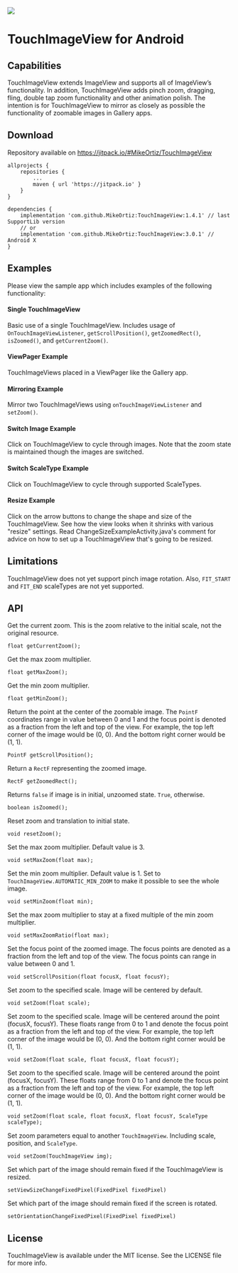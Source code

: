 [![](https://jitpack.io/v/MikeOrtiz/TouchImageView.svg)](https://jitpack.io/#hannesa2/TouchImageView)

# TouchImageView for Android

## Capabilities

TouchImageView extends ImageView and supports all of ImageView’s functionality. In addition, TouchImageView adds pinch zoom, dragging, fling, double tap zoom functionality and other animation polish. The intention is for TouchImageView to  mirror as closely as possible the functionality of zoomable images in Gallery apps.

## Download 
Repository available on https://jitpack.io/#MikeOrtiz/TouchImageView

```Gradle
allprojects {
    repositories {
        ...
        maven { url 'https://jitpack.io' }
    }
}
```
```Gradle
dependencies {
    implementation 'com.github.MikeOrtiz:TouchImageView:1.4.1' // last SupportLib version
    // or
    implementation 'com.github.MikeOrtiz:TouchImageView:3.0.1' // Android X
}

```

## Examples

Please view the sample app which includes examples of the following functionality:

#### Single TouchImageView

Basic use of a single TouchImageView. Includes usage of `OnTouchImageViewListener`, `getScrollPosition()`, `getZoomedRect()`, `isZoomed()`, and `getCurrentZoom()`.

#### ViewPager Example

TouchImageViews placed in a ViewPager like the Gallery app.

#### Mirroring Example

Mirror two TouchImageViews using `onTouchImageViewListener` and `setZoom()`.

#### Switch Image Example

Click on TouchImageView to cycle through images. Note that the zoom state is maintained though the images are switched.

#### Switch ScaleType Example

Click on TouchImageView to cycle through supported ScaleTypes.

#### Resize Example

Click on the arrow buttons to change the shape and size of the TouchImageView. See how the view looks when it shrinks with various "resize" settings. Read ChangeSizeExampleActivity.java's comment for advice on how to set up a TouchImageView that's going to be resized.

## Limitations

TouchImageView does not yet support pinch image rotation. Also, `FIT_START` and `FIT_END` scaleTypes are not yet supported.
	    
## API

Get the current zoom. This is the zoom relative to the initial scale, not the original resource.

    float getCurrentZoom();

Get the max zoom multiplier.

    float getMaxZoom();

Get the min zoom multiplier.

    float getMinZoom();

Return the point at the center of the zoomable image. The `PointF` coordinates range in value between 0 and 1 and the focus point is denoted as a fraction from the left and top of the view. For example, the top left corner of the image would be (0, 0). And the bottom right corner would be (1, 1).

    PointF getScrollPosition();

Return a `RectF` representing the zoomed image.

    RectF getZoomedRect();

Returns `false` if image is in initial, unzoomed state. `True`, otherwise.

    boolean isZoomed();

Reset zoom and translation to initial state.

    void resetZoom();

Set the max zoom multiplier. Default value is 3.

    void setMaxZoom(float max);

Set the min zoom multiplier. Default value is 1. Set to `TouchImageView.AUTOMATIC_MIN_ZOOM` to make it possible to see the whole image.

    void setMinZoom(float min);
    
Set the max zoom multiplier to stay at a fixed multiple of the min zoom multiplier.

    void setMaxZoomRatio(float max);

Set the focus point of the zoomed image. The focus points are denoted as a fraction from the left and top of the view. The focus points can range in value between 0 and 1.

    void setScrollPosition(float focusX, float focusY);

Set zoom to the specified scale. Image will be centered by default.

    void setZoom(float scale);

Set zoom to the specified scale. Image will be centered around the point (focusX, focusY). These floats range from 0 to 1 and denote the focus point as a fraction from the left and top of the view. For example, the top left corner of the image would be (0, 0). And the bottom right corner would be (1, 1).

    void setZoom(float scale, float focusX, float focusY);

Set zoom to the specified scale. Image will be centered around the point (focusX, focusY). These floats range from 0 to 1 and denote the focus point as a fraction from the left and top of the view. For example, the top left corner of the image would be (0, 0). And the bottom right corner would be (1, 1).

    void setZoom(float scale, float focusX, float focusY, ScaleType scaleType);

Set zoom parameters equal to another `TouchImageView`. Including scale, position, and `ScaleType`.

    void setZoom(TouchImageView img);
    
Set which part of the image should remain fixed if the TouchImageView is resized.
    
    setViewSizeChangeFixedPixel(FixedPixel fixedPixel)
    
Set which part of the image should remain fixed if the screen is rotated.

    setOrientationChangeFixedPixel(FixedPixel fixedPixel)

## License

TouchImageView is available under the MIT license. See the LICENSE file for more info.
